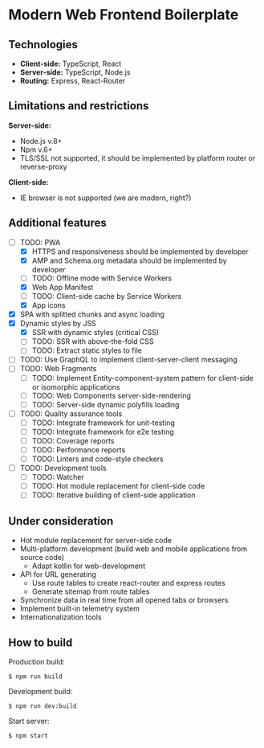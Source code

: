 # Modern Web Frontend Boilerplate

## Technologies
- **Client-side:** TypeScript, React
- **Server-side:** TypeScript, Node.js
- **Routing:** Express, React-Router

## Limitations and restrictions

**Server-side:**
- Node.js v.8+
- Npm v.6+
- TLS/SSL not supported, it should be implemented by platform router or reverse-proxy

**Client-side:**
- IE browser is not supported (we are modern, right?)


## Additional features
- [ ] TODO: PWA
  - [x] HTTPS and responsiveness should be implemented by developer
  - [x] AMP and Schema.org metadata should be implemented by developer
  - [ ] TODO: Offline mode with Service Workers
  - [x] Web App Manifest
  - [ ] TODO: Client-side cache by Service Workers
  - [x] App icons
- [x] SPA with splitted chunks and async loading
- [x] Dynamic styles by JSS
  - [x] SSR with dynamic styles (critical CSS)
  - [ ] TODO: SSR with above-the-fold CSS
  - [ ] TODO: Extract static styles to file
- [ ] TODO: Use GraphQL to implement client-server-client messaging
- [ ] TODO: Web Fragments
  - [ ] TODO: Implement Entity-component-system pattern for client-side or isomorphic applications
  - [ ] TODO: Web Components server-side-rendering
  - [ ] TODO: Server-side dynamic polyfills loading
- [ ] TODO: Quality assurance tools
  - [ ] TODO: Integrate framework for unit-testing
  - [ ] TODO: Integrate framework for e2e testing
  - [ ] TODO: Coverage reports
  - [ ] TODO: Performance reports
  - [ ] TODO: Linters and code-style checkers
- [ ] TODO: Development tools
  - [ ] TODO: Watcher
  - [ ] TODO: Hot module replacement for client-side code
  - [ ] TODO: Iterative building of client-side application

## Under consideration
- Hot module replacement for server-side code
- Multi-platform development (build web and mobile applications from source code)
  - Adapt kotlin for web-development
- API for URL generating
  - Use route tables to create react-router and express routes
  - Generate sitemap from route tables
- Synchronize data in real time from all opened tabs or browsers
- Implement built-in telemetry system
- Internationalization tools

## How to build
Production build:
```
$ npm run build
```

Development build:
```
$ npm run dev:build
```

Start server:
```
$ npm start
```